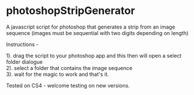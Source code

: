 photoshopStripGenerator
=======================

A javascript script for photoshop that generates a strip from an image sequence (images must be sequential with two digits depending on length)

Instructions - 

1). drag the script to your photoshop app and this then will open a select folder dialogue<br/>
2). select a folder that contains the image sequence<br/>
3). wait for the magic to work and that's it. 

Tested on CS4 - welcome testing on new versions. 
